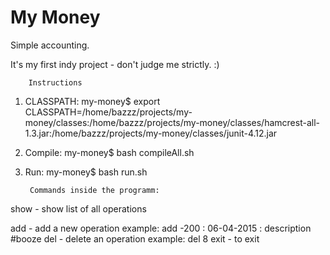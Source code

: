 # My Money
Simple accounting.

It's my first indy project - don't judge me strictly. :)

		Instructions
1. CLASSPATH:
	my-money$ export CLASSPATH=/home/bazzz/projects/my-money/classes:/home/bazzz/projects/my-money/classes/hamcrest-all-1.3.jar:/home/bazzz/projects/my-money/classes/junit-4.12.jar
2. Compile:
	my-money$ bash compileAll.sh
3. Run:
	my-money$ bash run.sh

		Commands inside the programm:
show - show list of all operations

add - add a new operation
	example: add -200 : 06-04-2015 : description #booze
del - delete an operation 
	example: del 8
exit - to exit

